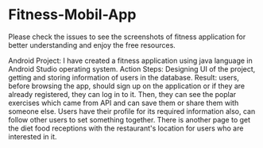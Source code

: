 # Fitness-Mobil-App

Please check the issues to see the screenshots of fitness application for better understanding and enjoy the free resources.

Android Project: I have created a fitness application using java language in Android Studio operating system.
Action Steps: Designing UI of the project, getting and storing information of users in the database.
Result: users, before browsing the app, should sign up on the application or if they are already registered, they can log in to it. Then, they can see the poplar exercises which came from API and can save them or share them with someone else. Users have their profile for its required information also, can follow other users to set something together. There is another page to get the diet food receptions with the restaurant's location for users who are interested in it.
